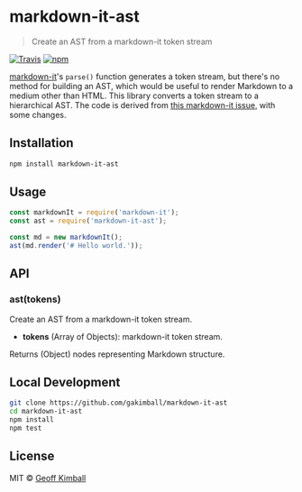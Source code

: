 # markdown-it-ast

> Create an AST from a markdown-it token stream

[![Travis](https://img.shields.io/travis/gakimball/markdown-it-ast.svg?maxAge=2592000)](https://travis-ci.org/gakimball/markdown-it-ast) [![npm](https://img.shields.io/npm/v/markdown-it-ast.svg?maxAge=2592000)](https://www.npmjs.com/package/markdown-it-ast)

[markdown-it](https://github.com/markdown-it/markdown-it)'s `parse()` function generates a token stream, but there's no method for building an AST, which would be useful to render Markdown to a medium other than HTML. This library converts a token stream to a hierarchical AST. The code is derived from [this markdown-it issue](https://github.com/jonschlinkert/remarkable/issues/231), with some changes.

## Installation

```bash
npm install markdown-it-ast
```

## Usage

```js
const markdownIt = require('markdown-it');
const ast = require('markdown-it-ast');

const md = new markdownIt();
ast(md.render('# Hello world.'));
```

## API

### ast(tokens)

Create an AST from a markdown-it token stream.

- **tokens** (Array of Objects): markdown-it token stream.

Returns (Object) nodes representing Markdown structure.

## Local Development

```bash
git clone https://github.com/gakimball/markdown-it-ast
cd markdown-it-ast
npm install
npm test
```

## License

MIT &copy; [Geoff Kimball](http://geoffkimball.com)
